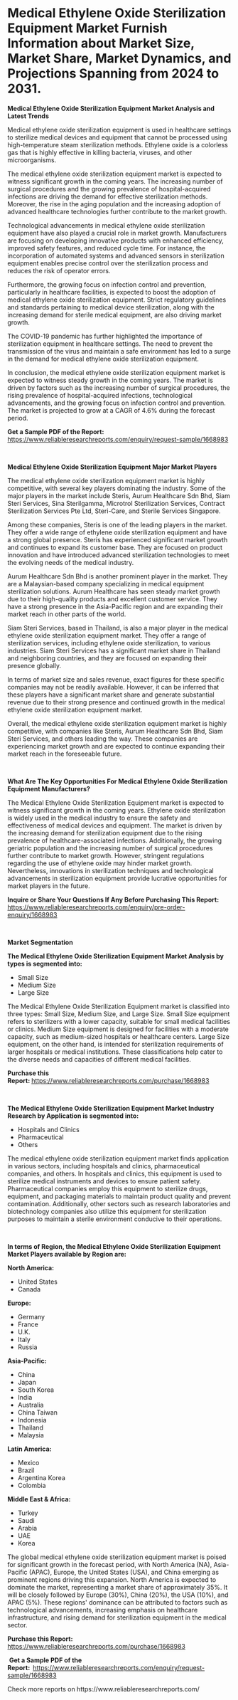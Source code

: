 <p><h1>Medical Ethylene Oxide Sterilization Equipment Market Furnish Information about Market Size, Market Share, Market Dynamics, and Projections Spanning from 2024 to 2031.</h1></p><p><strong>Medical Ethylene Oxide Sterilization Equipment Market Analysis and Latest Trends</strong></p>
<p><p>Medical ethylene oxide sterilization equipment is used in healthcare settings to sterilize medical devices and equipment that cannot be processed using high-temperature steam sterilization methods. Ethylene oxide is a colorless gas that is highly effective in killing bacteria, viruses, and other microorganisms.</p><p>The medical ethylene oxide sterilization equipment market is expected to witness significant growth in the coming years. The increasing number of surgical procedures and the growing prevalence of hospital-acquired infections are driving the demand for effective sterilization methods. Moreover, the rise in the aging population and the increasing adoption of advanced healthcare technologies further contribute to the market growth.</p><p>Technological advancements in medical ethylene oxide sterilization equipment have also played a crucial role in market growth. Manufacturers are focusing on developing innovative products with enhanced efficiency, improved safety features, and reduced cycle time. For instance, the incorporation of automated systems and advanced sensors in sterilization equipment enables precise control over the sterilization process and reduces the risk of operator errors.</p><p>Furthermore, the growing focus on infection control and prevention, particularly in healthcare facilities, is expected to boost the adoption of medical ethylene oxide sterilization equipment. Strict regulatory guidelines and standards pertaining to medical device sterilization, along with the increasing demand for sterile medical equipment, are also driving market growth.</p><p>The COVID-19 pandemic has further highlighted the importance of sterilization equipment in healthcare settings. The need to prevent the transmission of the virus and maintain a safe environment has led to a surge in the demand for medical ethylene oxide sterilization equipment.</p><p>In conclusion, the medical ethylene oxide sterilization equipment market is expected to witness steady growth in the coming years. The market is driven by factors such as the increasing number of surgical procedures, the rising prevalence of hospital-acquired infections, technological advancements, and the growing focus on infection control and prevention. The market is projected to grow at a CAGR of 4.6% during the forecast period.</p></p>
<p><strong>Get a Sample PDF of the Report:&nbsp;</strong> <a href="https://www.reliableresearchreports.com/enquiry/request-sample/1668983">https://www.reliableresearchreports.com/enquiry/request-sample/1668983</a></p>
<p>&nbsp;</p>
<p><strong>Medical Ethylene Oxide Sterilization Equipment Major Market Players</strong></p>
<p><p>The medical ethylene oxide sterilization equipment market is highly competitive, with several key players dominating the industry. Some of the major players in the market include Steris, Aurum Healthcare Sdn Bhd, Siam Steri Services, Sina Sterilgamma, Microtrol Sterilization Services, Contract Sterilization Services Pte Ltd, Steri-Care, and Sterile Services Singapore.</p><p>Among these companies, Steris is one of the leading players in the market. They offer a wide range of ethylene oxide sterilization equipment and have a strong global presence. Steris has experienced significant market growth and continues to expand its customer base. They are focused on product innovation and have introduced advanced sterilization technologies to meet the evolving needs of the medical industry.</p><p>Aurum Healthcare Sdn Bhd is another prominent player in the market. They are a Malaysian-based company specializing in medical equipment sterilization solutions. Aurum Healthcare has seen steady market growth due to their high-quality products and excellent customer service. They have a strong presence in the Asia-Pacific region and are expanding their market reach in other parts of the world.</p><p>Siam Steri Services, based in Thailand, is also a major player in the medical ethylene oxide sterilization equipment market. They offer a range of sterilization services, including ethylene oxide sterilization, to various industries. Siam Steri Services has a significant market share in Thailand and neighboring countries, and they are focused on expanding their presence globally.</p><p>In terms of market size and sales revenue, exact figures for these specific companies may not be readily available. However, it can be inferred that these players have a significant market share and generate substantial revenue due to their strong presence and continued growth in the medical ethylene oxide sterilization equipment market.</p><p>Overall, the medical ethylene oxide sterilization equipment market is highly competitive, with companies like Steris, Aurum Healthcare Sdn Bhd, Siam Steri Services, and others leading the way. These companies are experiencing market growth and are expected to continue expanding their market reach in the foreseeable future.</p></p>
<p>&nbsp;</p>
<p><strong>What Are The Key Opportunities For Medical Ethylene Oxide Sterilization Equipment Manufacturers?</strong></p>
<p><p>The Medical Ethylene Oxide Sterilization Equipment market is expected to witness significant growth in the coming years. Ethylene oxide sterilization is widely used in the medical industry to ensure the safety and effectiveness of medical devices and equipment. The market is driven by the increasing demand for sterilization equipment due to the rising prevalence of healthcare-associated infections. Additionally, the growing geriatric population and the increasing number of surgical procedures further contribute to market growth. However, stringent regulations regarding the use of ethylene oxide may hinder market growth. Nevertheless, innovations in sterilization techniques and technological advancements in sterilization equipment provide lucrative opportunities for market players in the future.</p></p>
<p><strong>Inquire or Share Your Questions If Any Before Purchasing This Report:</strong> <a href="https://www.reliableresearchreports.com/enquiry/pre-order-enquiry/1668983">https://www.reliableresearchreports.com/enquiry/pre-order-enquiry/1668983</a></p>
<p>&nbsp;</p>
<p><strong>Market Segmentation</strong></p>
<p><strong>The Medical Ethylene Oxide Sterilization Equipment Market Analysis by types is segmented into:</strong></p>
<p><ul><li>Small Size</li><li>Medium Size</li><li>Large Size</li></ul></p>
<p><p>The Medical Ethylene Oxide Sterilization Equipment market is classified into three types: Small Size, Medium Size, and Large Size. Small Size equipment refers to sterilizers with a lower capacity, suitable for small medical facilities or clinics. Medium Size equipment is designed for facilities with a moderate capacity, such as medium-sized hospitals or healthcare centers. Large Size equipment, on the other hand, is intended for sterilization requirements of larger hospitals or medical institutions. These classifications help cater to the diverse needs and capacities of different medical facilities.</p></p>
<p><strong>Purchase this Report:&nbsp;</strong><a href="https://www.reliableresearchreports.com/purchase/1668983">https://www.reliableresearchreports.com/purchase/1668983</a></p>
<p>&nbsp;</p>
<p><strong>The Medical Ethylene Oxide Sterilization Equipment Market Industry Research by Application is segmented into:</strong></p>
<p><ul><li>Hospitals and Clinics</li><li>Pharmaceutical</li><li>Others</li></ul></p>
<p><p>The medical ethylene oxide sterilization equipment market finds application in various sectors, including hospitals and clinics, pharmaceutical companies, and others. In hospitals and clinics, this equipment is used to sterilize medical instruments and devices to ensure patient safety. Pharmaceutical companies employ this equipment to sterilize drugs, equipment, and packaging materials to maintain product quality and prevent contamination. Additionally, other sectors such as research laboratories and biotechnology companies also utilize this equipment for sterilization purposes to maintain a sterile environment conducive to their operations.</p></p>
<p>&nbsp;</p>
<p><strong>In terms of Region, the Medical Ethylene Oxide Sterilization Equipment Market Players available by Region are:</strong></p>
<p>
    <p> <strong> North America: </strong>
        <ul>
            <li>United States</li>
            <li>Canada</li>
        </ul>
        </p> 
    <p> <strong> Europe: </strong>
        <ul>
            <li>Germany</li>
            <li>France</li>
            <li>U.K.</li>
            <li>Italy</li>
            <li>Russia</li>
        </ul>
        </p> 
    <p> <strong> Asia-Pacific: </strong>
        <ul>
            <li>China</li>
            <li>Japan</li>
            <li>South Korea</li>
            <li>India</li>
            <li>Australia</li>
            <li>China Taiwan</li>
            <li>Indonesia</li>
            <li>Thailand</li>
            <li>Malaysia</li>
        </ul>
        </p> 
    <p> <strong> Latin America: </strong>
        <ul>
            <li>Mexico</li>
            <li>Brazil</li>
            <li>Argentina Korea</li>
            <li>Colombia</li>
        </ul>
        </p> 
    <p> <strong> Middle East & Africa: </strong>
        <ul>
            <li>Turkey</li>
            <li>Saudi</li>
            <li>Arabia</li>
            <li>UAE</li>
            <li>Korea</li>
        </ul>
    </p>
    </p>
<p><p>The global medical ethylene oxide sterilization equipment market is poised for significant growth in the forecast period, with North America (NA), Asia-Pacific (APAC), Europe, the United States (USA), and China emerging as prominent regions driving this expansion. North America is expected to dominate the market, representing a market share of approximately 35%. It will be closely followed by Europe (30%), China (20%), the USA (10%), and APAC (5%). These regions' dominance can be attributed to factors such as technological advancements, increasing emphasis on healthcare infrastructure, and rising demand for sterilization equipment in the medical sector.</p></p>
<p><strong>Purchase this Report: </strong><a href="https://www.reliableresearchreports.com/purchase/1668983">https://www.reliableresearchreports.com/purchase/1668983</a></p>
<p>&nbsp;<strong>Get a Sample PDF of the Report:&nbsp;&nbsp;</strong><a href="https://www.reliableresearchreports.com/enquiry/request-sample/1668983">https://www.reliableresearchreports.com/enquiry/request-sample/1668983</a></p>
<p><strong></strong></p>
<p>Check more reports on https://www.reliableresearchreports.com/</p>